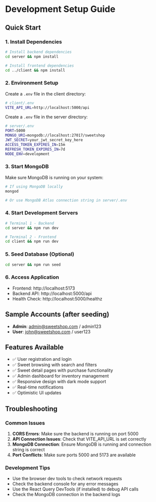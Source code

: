 # Development Setup Guide

## Quick Start

### 1. Install Dependencies
```bash
# Install backend dependencies
cd server && npm install

# Install frontend dependencies  
cd ../client && npm install
```

### 2. Environment Setup
Create a `.env` file in the client directory:
```bash
# client/.env
VITE_API_URL=http://localhost:5000/api
```

Create a `.env` file in the server directory:
```bash
# server/.env
PORT=5000
MONGO_URI=mongodb://localhost:27017/sweetshop
JWT_SECRET=your_jwt_secret_key_here
ACCESS_TOKEN_EXPIRES_IN=15m
REFRESH_TOKEN_EXPIRES_IN=7d
NODE_ENV=development
```

### 3. Start MongoDB
Make sure MongoDB is running on your system:
```bash
# If using MongoDB locally
mongod

# Or use MongoDB Atlas connection string in server/.env
```

### 4. Start Development Servers
```bash
# Terminal 1 - Backend
cd server && npm run dev

# Terminal 2 - Frontend
cd client && npm run dev
```

### 5. Seed Database (Optional)
```bash
cd server && npm run seed
```

### 6. Access Application
- Frontend: http://localhost:5173
- Backend API: http://localhost:5000/api
- Health Check: http://localhost:5000/healthz

## Sample Accounts (after seeding)
- **Admin**: admin@sweetshop.com / admin123
- **User**: john@sweetshop.com / user123

## Features Available
- ✅ User registration and login
- ✅ Sweet browsing with search and filters
- ✅ Sweet detail pages with purchase functionality
- ✅ Admin dashboard for inventory management
- ✅ Responsive design with dark mode support
- ✅ Real-time notifications
- ✅ Optimistic UI updates

## Troubleshooting

### Common Issues

1. **CORS Errors**: Make sure the backend is running on port 5000
2. **API Connection Issues**: Check that VITE_API_URL is set correctly
3. **MongoDB Connection**: Ensure MongoDB is running and connection string is correct
4. **Port Conflicts**: Make sure ports 5000 and 5173 are available

### Development Tips

- Use the browser dev tools to check network requests
- Check the backend console for any error messages
- Use the React Query DevTools (if installed) to debug API calls
- Check the MongoDB connection in the backend logs

